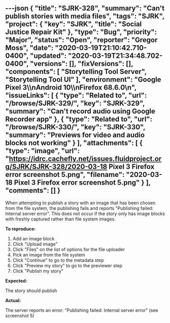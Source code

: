 ---json
{
  "title": "SJRK-328",
  "summary": "Can't publish stories with media files",
  "tags": "SJRK",
  "project": {
    "key": "SJRK",
    "title": "Social Justice Repair Kit"
  },
  "type": "Bug",
  "priority": "Major",
  "status": "Open",
  "reporter": "Gregor Moss",
  "date": "2020-03-19T21:10:42.710-0400",
  "updated": "2020-03-19T21:34:48.702-0400",
  "versions": [],
  "fixVersions": [],
  "components": [
    "Storytelling Tool Server",
    "Storytelling Tool UI"
  ],
  "environment": "Google Pixel 3\\\nAndroid 10\\\nFirefox 68.6.0\n",
  "issueLinks": [
    {
      "type": "Related to",
      "url": "/browse/SJRK-329/",
      "key": "SJRK-329",
      "summary": "Can't record audio using Google Recorder app"
    },
    {
      "type": "Related to",
      "url": "/browse/SJRK-330/",
      "key": "SJRK-330",
      "summary": "Previews for video and audio blocks not working"
    }
  ],
  "attachments": [
    {
      "type": "image",
      "url": "https://idrc.cachefly.net/issues.fluidproject.org/SJRK/SJRK-328/2020-03-18 Pixel 3 Firefox error screenshot 5.png",
      "filename": "2020-03-18 Pixel 3 Firefox error screenshot 5.png"
    }
  ],
  "comments": []
}
---
When attempting to publish a story with an image that has been chosen from the file system, the publishing fails and reports "Publishing failed: Internal server error". This does not occur if the story only has image blocks with freshly captured rather than file system images.

**To reproduce:**

1. Add an image block
2. Click "Upload image"
3. Click "Files" on the list of options for the file uploader
4. Pick an image from the file system
5. Click "Continue" to go to the metadata step
6. Click "Preview my story" to go to the previewer step
7. Click "Publish my story"

**Expected:**

The story should publish

**Actual:**

The server reports an error: "Publishing failed: Internal server error" (see screenshot 5)

        